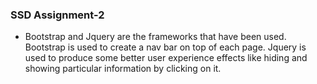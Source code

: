 ### SSD Assignment-2
- Bootstrap and Jquery are the frameworks that have been used. Bootstrap is used to create  a nav bar on top of each page. Jquery is used to produce some better user experience effects like hiding and showing particular information by clicking on it.   
